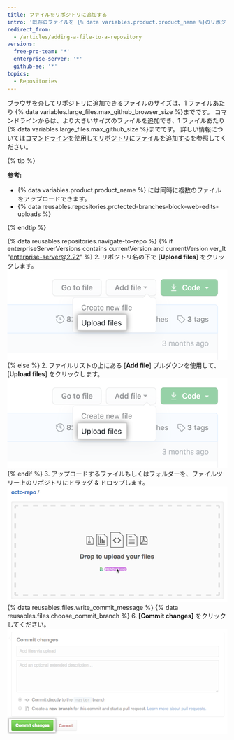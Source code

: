 ```yaml
---
title: ファイルをリポジトリに追加する
intro: '既存のファイルを {% data variables.product.product_name %}のリポジトリにアップロードおよびコミットできます。 ファイルツリー中のいずれかのディレクトリにファイルをドラッグアンドドロップするか、リポジトリのメインページからファイルをアップロードしてください。'
redirect_from:
  - /articles/adding-a-file-to-a-repository
versions:
  free-pro-team: '*'
  enterprise-server: '*'
  github-ae: '*'
topics:
  - Repositories
---
```


ブラウザを介してリポジトリに追加できるファイルのサイズは、1 ファイルあたり {% data variables.large_files.max_github_browser_size %}までです。 コマンドラインからは、より大きいサイズのファイルを追加でき、1 ファイルあたり {% data variables.large_files.max_github_size %}までです。 詳しい情報については[コマンドラインを使用してリポジトリにファイルを追加する](/articles/adding-a-file-to-a-repository-using-the-command-line)を参照してください。

{% tip %}

**参考:**
- {% data variables.product.product_name %} には同時に複数のファイルをアップロードできます。
- {% data reusables.repositories.protected-branches-block-web-edits-uploads %}

{% endtip %}

{% data reusables.repositories.navigate-to-repo %}
{% if enterpriseServerVersions contains currentVersion and currentVersion ver_lt "enterprise-server@2.22" %}
2. リポジトリ名の下で [**Upload files**] をクリックします。 ![ファイルのアップロードボタン](/assets/images/help/repository/upload-files-button.png)
{% else %}
2. ファイルリストの上にある [**Add file**] プルダウンを使用して、[**Upload files**] をクリックします。 ![[Add file] ドロップダウンの [Upload files]](/assets/images/help/repository/upload-files-button.png)
{% endif %}
3. アップロードするファイルもしくはフォルダーを、ファイルツリー上のリポジトリにドラッグ & ドロップします。 ![ドラッグ＆ドロップエリア](/assets/images/help/repository/upload-files-drag-and-drop.png)
{% data reusables.files.write_commit_message %}
{% data reusables.files.choose_commit_branch %}
6. **[Commit changes]** をクリックしてください。 ![[Commit changes] ボタン](/assets/images/help/repository/commit-changes-button.png)
